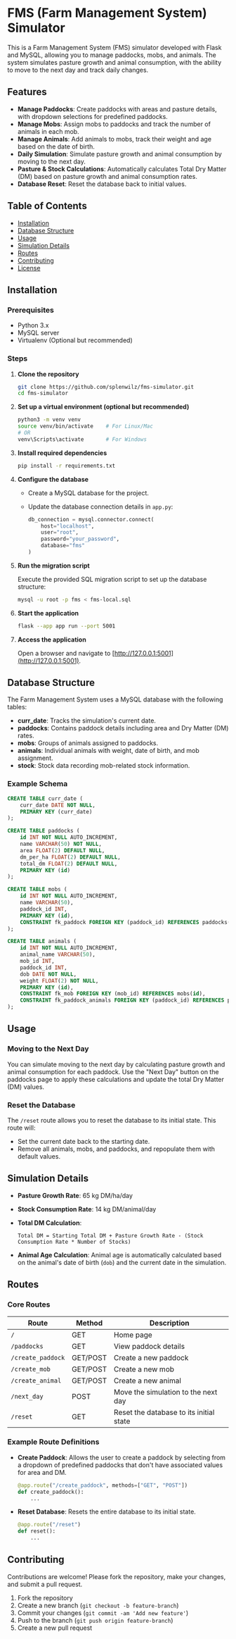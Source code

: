 # FMS (Farm Management System) Simulator

This is a Farm Management System (FMS) simulator developed with Flask and MySQL, allowing you to manage paddocks, mobs, and animals. The system simulates pasture growth and animal consumption, with the ability to move to the next day and track daily changes.

## Features

- **Manage Paddocks**: Create paddocks with areas and pasture details, with dropdown selections for predefined paddocks.
- **Manage Mobs**: Assign mobs to paddocks and track the number of animals in each mob.
- **Manage Animals**: Add animals to mobs, track their weight and age based on the date of birth.
- **Daily Simulation**: Simulate pasture growth and animal consumption by moving to the next day.
- **Pasture & Stock Calculations**: Automatically calculates Total Dry Matter (DM) based on pasture growth and animal consumption rates.
- **Database Reset**: Reset the database back to initial values.
  
## Table of Contents

- [Installation](#installation)
- [Database Structure](#database-structure)
- [Usage](#usage)
- [Simulation Details](#simulation-details)
- [Routes](#routes)
- [Contributing](#contributing)
- [License](#license)

## Installation

### Prerequisites

- Python 3.x
- MySQL server
- Virtualenv (Optional but recommended)

### Steps

1. **Clone the repository**

    ```bash
    git clone https://github.com/splenwilz/fms-simulator.git
    cd fms-simulator
    ```

2. **Set up a virtual environment (optional but recommended)**

    ```bash
    python3 -m venv venv
    source venv/bin/activate    # For Linux/Mac
    # OR
    venv\Scripts\activate       # For Windows
    ```

3. **Install required dependencies**

    ```bash
    pip install -r requirements.txt
    ```

4. **Configure the database**

    - Create a MySQL database for the project.
    - Update the database connection details in `app.py`:

      ```python
      db_connection = mysql.connector.connect(
          host="localhost",
          user="root",
          password="your_password",
          database="fms"
      )
      ```

5. **Run the migration script**

    Execute the provided SQL migration script to set up the database structure:

    ```bash
    mysql -u root -p fms < fms-local.sql
    ```

6. **Start the application**

    ```bash
    flask --app app run --port 5001
    ```

7. **Access the application**

    Open a browser and navigate to [http://127.0.0.1:5001](http://127.0.0.1:5001).

## Database Structure

The Farm Management System uses a MySQL database with the following tables:

- **curr_date**: Tracks the simulation's current date.
- **paddocks**: Contains paddock details including area and Dry Matter (DM) rates.
- **mobs**: Groups of animals assigned to paddocks.
- **animals**: Individual animals with weight, date of birth, and mob assignment.
- **stock**: Stock data recording mob-related stock information.

### Example Schema

```sql
CREATE TABLE curr_date (
    curr_date DATE NOT NULL,
    PRIMARY KEY (curr_date)
);

CREATE TABLE paddocks (
    id INT NOT NULL AUTO_INCREMENT,
    name VARCHAR(50) NOT NULL,
    area FLOAT(2) DEFAULT NULL,
    dm_per_ha FLOAT(2) DEFAULT NULL,
    total_dm FLOAT(2) DEFAULT NULL,
    PRIMARY KEY (id)
);

CREATE TABLE mobs (
    id INT NOT NULL AUTO_INCREMENT,
    name VARCHAR(50),
    paddock_id INT,
    PRIMARY KEY (id),
    CONSTRAINT fk_paddock FOREIGN KEY (paddock_id) REFERENCES paddocks(id)
);

CREATE TABLE animals (
    id INT NOT NULL AUTO_INCREMENT,
    animal_name VARCHAR(50),
    mob_id INT,
    paddock_id INT,
    dob DATE NOT NULL,
    weight FLOAT(2) NOT NULL,
    PRIMARY KEY (id),
    CONSTRAINT fk_mob FOREIGN KEY (mob_id) REFERENCES mobs(id),
    CONSTRAINT fk_paddock_animals FOREIGN KEY (paddock_id) REFERENCES paddocks(id)
);
```

## Usage

### Moving to the Next Day

You can simulate moving to the next day by calculating pasture growth and animal consumption for each paddock. Use the "Next Day" button on the paddocks page to apply these calculations and update the total Dry Matter (DM) values.

### Reset the Database

The `/reset` route allows you to reset the database to its initial state. This route will:

- Set the current date back to the starting date.
- Remove all animals, mobs, and paddocks, and repopulate them with default values.

## Simulation Details

- **Pasture Growth Rate**: 65 kg DM/ha/day
- **Stock Consumption Rate**: 14 kg DM/animal/day
- **Total DM Calculation**:

    ```
    Total DM = Starting Total DM + Pasture Growth Rate - (Stock Consumption Rate * Number of Stocks)
    ```

- **Animal Age Calculation**: Animal age is automatically calculated based on the animal's date of birth (`dob`) and the current date in the simulation.

## Routes

### Core Routes

| Route            | Method | Description                                   |
|------------------|--------|-----------------------------------------------|
| `/`              | GET    | Home page                                     |
| `/paddocks`      | GET    | View paddock details                          |
| `/create_paddock`| GET/POST | Create a new paddock                        |
| `/create_mob`    | GET/POST | Create a new mob                            |
| `/create_animal` | GET/POST | Create a new animal                         |
| `/next_day`      | POST   | Move the simulation to the next day           |
| `/reset`         | GET    | Reset the database to its initial state       |

### Example Route Definitions

- **Create Paddock**: Allows the user to create a paddock by selecting from a dropdown of predefined paddocks that don't have associated values for area and DM.

    ```python
    @app.route("/create_paddock", methods=["GET", "POST"])
    def create_paddock():
        ...
    ```

- **Reset Database**: Resets the entire database to its initial state.

    ```python
    @app.route("/reset")
    def reset():
        ...
    ```

## Contributing

Contributions are welcome! Please fork the repository, make your changes, and submit a pull request.

1. Fork the repository
2. Create a new branch (`git checkout -b feature-branch`)
3. Commit your changes (`git commit -am 'Add new feature'`)
4. Push to the branch (`git push origin feature-branch`)
5. Create a new pull request